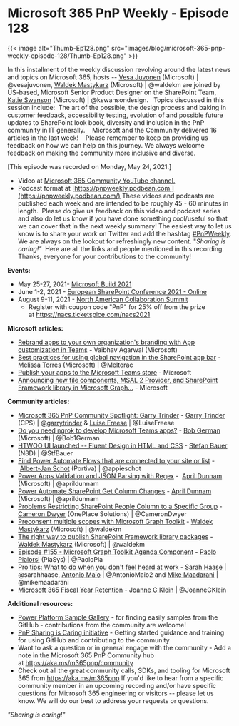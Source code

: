 # Microsoft 365 PnP Weekly - Episode 128

{{< image alt="Thumb-Ep128.png" src="images/blog/microsoft-365-pnp-weekly-episode-128/Thumb-Ep128.png" >}}
 

In this installment of the weekly discussion revolving around the latest
news and topics on Microsoft 365, hosts -- [Vesa
Juvonen](http://twitter.com/vesajuvonen) (Microsoft) \|
\@vesajuvonen, [Waldek
Mastykarz](http://twitter.com/waldekm) (Microsoft) \| \@waldekm are
joined by US-based, Microsoft Senior Product Designer on the SharePoint
Team, [Katie Swanson](http://twitter.com/kswansondesign) (Microsoft) \|
\@kswansondesign.   Topics discussed in this session include:  The art
of the possible, the design process and baking in customer feedback,
accessibility testing, evolution of and possible future updates to
SharePoint look book, diversity and inclusion in the PnP community 
in IT generally.    Microsoft and the Community delivered 16 articles in
the last week!   
Please remember to keep on providing us feedback on how we can help on
this journey. We always welcome feedback on making the community more
inclusive and diverse.

[This episode was recorded on Monday, May 24,
2021.]
-   Video at [Microsoft 365 Community YouTube
    channel.](https://aka.ms/m365pnp-videos)
-   Podcast format
    at [https://pnpweekly.podbean.com.](https://pnpweekly.podbean.com/)
These videos and podcasts are published each week and are intended to be
roughly 45 - 60 minutes in length.  Please do give us feedback on this
video and podcast series and also do let us know if you have done
something cool/useful so that we can cover that in the next weekly
summary! The easiest way to let us know is to share your work on Twitter
and add the
hashtag [#PnPWeekly](https://twitter.com/search?q=%23pnpweekly). We are
always on the lookout for refreshingly new content. "*Sharing is
caring!"* 
Here are all the links and people mentioned in this recording. Thanks,
everyone for your contributions to the community!

**Events:**
-   May 25-27, 2021- [Microsoft Build
    2021](https://mybuild.microsoft.com/?WT.mc_id=m365-29364-wmastyka)
-   June 1-2, 2021 - [European SharePoint Conference 2021 -
    Online](https://www.sharepointeurope.com/conference/schedule/)
-   August 9-11, 2021 - [North American Collaboration
    Summit](https://www.collabsummit.org/)
    -   Register with coupon code \"PnP\" for 25% off from the prize
        at <https://nacs.ticketspice.com/nacs2021>


**Microsoft articles:**
-   [Rebrand apps to your own organization\'s branding with App
    customization in
    Teams](https://techcommunity.microsoft.com/t5/microsoft-teams-blog/rebrand-apps-to-your-own-organization-s-branding-with-app/ba-p/2376296?WT.mc_id=m365-29364-wmastyka) -
    Vaibhav Agarwal (Microsoft)
-   [Best practices for using global navigation in the SharePoint app
    bar](https://techcommunity.microsoft.com/t5/microsoft-sharepoint-blog/best-practices-for-using-global-navigation-in-the-sharepoint-app/ba-p/2361916?WT.mc_id=m365-29364-wmastyka) -
    [Melissa Torres](https://twitter.com/Meltorac) (Microsoft)
    \| \@Meltorac
-   [Publish your apps to the Microsoft Teams
    store](https://developer.microsoft.com/en-us/microsoft-365/blogs/publish-your-apps-to-the-microsoft-teams-store/?WT.mc_id=m365-29364-wmastyka) -
    Microsoft
-   [Announcing new file components, MSAL 2 Provider, and SharePoint
    Framework library in Microsoft
    Graph\...](https://developer.microsoft.com/en-us/microsoft-365/blogs/announcing-new-file-components-msal-2-provider-and-sharepoint-framework-library-in-microsoft-graph-toolkit/?WT.mc_id=m365-29364-wmastyka) -
    Microsoft

**Community articles:**
-   [Microsoft 365 PnP Community Spotlight: Garry
    Trinder](https://techcommunity.microsoft.com/t5/microsoft-365-pnp-blog/microsoft-365-pnp-community-spotlight-garry-trinder/ba-p/2377740?WT.mc_id=m365-29364-wmastyka)
    - [Garry Trinder](https://twitter.com/garrytrinder) (CPS)
    \| [\@garrytrinder](/t5/user/viewprofilepage/user-id/716447) &
    [Luise Freese](https://twitter.com/LuiseFreese) \| \@LuiseFreese
-   [Do you need ngrok to develop Microsoft Teams
    apps?](https://techcommunity.microsoft.com/t5/microsoft-365-pnp-blog/do-you-need-ngrok-to-develop-microsoft-teams-apps/ba-p/2353206?WT.mc_id=m365-29364-wmastyka) -
    [Bob German](https://twitter.com/Bob1German) (Microsoft)
    \| \@Bob1German
-   [HTWOO UI launched -- Fluent Design in HTML and
    CSS](https://n8d.at/htwoo-ui-launched-fluent-design-in-html-and-css/) -
    [Stefan Bauer](https://twitter.com/StfBauer) (N8D) \| \@StfBauer
-   [Find Power Automate Flows that are connected to your site or
    list](https://www.cloudappie.nl/search-flows-connections/)
    - [Albert-Jan Schot](https://twitter.com/appieschot) (Portiva)
    \| \@appieschot
-   [Power Apps Validation and JSON Parsing with
    Regex](https://www.sharepointsiren.com/2021/05/power-apps-validation-and-json-parsing-with-regex/)
    -  [April Dunnam](https://twitter.com/aprildunnam) (Microsoft)
    \| \@aprildunnam
-   [Power Automate SharePoint Get Column
    Changes](https://www.sharepointsiren.com/2021/05/power-automate-sharepoint-get-column-changes/) -
    [April Dunnam](https://twitter.com/aprildunnam) (Microsoft)
    \| \@aprildunnam
-   [Problems Restricting SharePoint People Column to a Specific
    Group](https://camerondwyer.com/2021/05/17/problems-restricting-sharepoint-people-column-to-a-specific-group/) -
    [Cameron Dwyer](https://twitter.com/CameronDwyer) (OnePlace
    Solutions) \| \@CameronDwyer
-   [Preconsent multiple scopes with Microsoft Graph
    Toolkit](https://blog.mastykarz.nl/preconsent-multiple-scopes-microsoft-graph-toolkit/) -
    [Waldek Mastykarz](https://twitter.com/waldekm) (Microsoft)
    \| \@waldekm
-    [The right way to publish SharePoint Framework library
    packages](https://blog.mastykarz.nl/publish-sharepoint-framework-library-packages/) -
    [Waldek Mastykarz](https://twitter.com/waldekm) (Microsoft)
    \| \@waldekm
-   [Episode #155 - Microsoft Graph Toolkit Agenda
    Component](https://www.youtube.com/watch?v=1FRIDCJPXOQ) - [Paolo
    Pialorsi](https://twitter.com/PaoloPia) (PiaSys) \| \@PaoloPia
-   [Pro tips: What to do when you don't feel heard at
    work](https://regarding365.com/pro-tips-what-to-do-when-you-dont-feel-heard-at-work-dd841bf47cd1) -
    [Sarah Haase](https://twitter.com/sarahhaase) \|
    \@sarahhaase, [Antonio Maio](https://twitter.com/AntonioMaio2) \|
    \@AntonioMaio2 and [Mike
    Maadarani](https://twitter.com/mikemaadarani) \| \@mikemaadarani
-   [Microsoft 365 Fiscal Year
    Retention](https://joannecklein.com/2021/05/18/microsoft-365-fiscal-year-retention/)
    - [Joanne C Klein](https://twitter.com/JoanneCKlein)
    \| \@JoanneCKlein

**Additional resources:**
-   [Power Platform Sample
    Gallery](https://aka.ms/powerplatform-samples) - for finding easily
    samples from the GitHub - contributions from the community are
    welcome!
-   [PnP Sharing is Caring
    initiative](https://aka.ms/sharing-is-caring) - Getting started
    guidance and training for using GitHub and contributing to the
    community
-   Want to ask a question or in general engage with the community - Add
    a note in the Microsoft 365 PnP Community hub
    at <https://aka.ms/m365pnp/community>
-   Check out all the great community calls, SDKs, and tooling for
    Microsoft 365 from <https://aka.ms/m365pnp>
If you'd like to hear from a specific community member in an upcoming
recording and/or have specific questions for Microsoft 365 engineering
or visitors -- please let us know. We will do our best to address your
requests or questions.

*\"Sharing is caring!\"*

